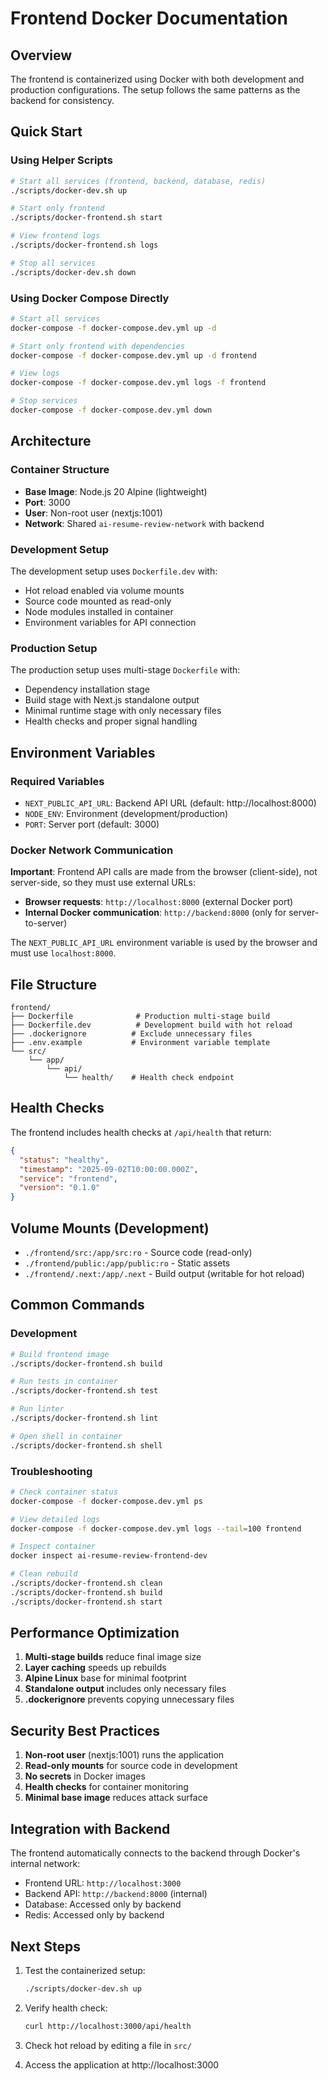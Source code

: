 # Frontend Docker Documentation

## Overview

The frontend is containerized using Docker with both development and production configurations. The setup follows the same patterns as the backend for consistency.

## Quick Start

### Using Helper Scripts

```bash
# Start all services (frontend, backend, database, redis)
./scripts/docker-dev.sh up

# Start only frontend
./scripts/docker-frontend.sh start

# View frontend logs
./scripts/docker-frontend.sh logs

# Stop all services
./scripts/docker-dev.sh down
```

### Using Docker Compose Directly

```bash
# Start all services
docker-compose -f docker-compose.dev.yml up -d

# Start only frontend with dependencies
docker-compose -f docker-compose.dev.yml up -d frontend

# View logs
docker-compose -f docker-compose.dev.yml logs -f frontend

# Stop services
docker-compose -f docker-compose.dev.yml down
```

## Architecture

### Container Structure

- **Base Image**: Node.js 20 Alpine (lightweight)
- **Port**: 3000
- **User**: Non-root user (nextjs:1001)
- **Network**: Shared `ai-resume-review-network` with backend

### Development Setup

The development setup uses `Dockerfile.dev` with:
- Hot reload enabled via volume mounts
- Source code mounted as read-only
- Node modules installed in container
- Environment variables for API connection

### Production Setup

The production setup uses multi-stage `Dockerfile` with:
- Dependency installation stage
- Build stage with Next.js standalone output
- Minimal runtime stage with only necessary files
- Health checks and proper signal handling

## Environment Variables

### Required Variables

- `NEXT_PUBLIC_API_URL`: Backend API URL (default: http://localhost:8000)
- `NODE_ENV`: Environment (development/production)
- `PORT`: Server port (default: 3000)

### Docker Network Communication

**Important**: Frontend API calls are made from the browser (client-side), not server-side, so they must use external URLs:

- **Browser requests**: `http://localhost:8000` (external Docker port)
- **Internal Docker communication**: `http://backend:8000` (only for server-to-server)

The `NEXT_PUBLIC_API_URL` environment variable is used by the browser and must use `localhost:8000`.

## File Structure

```
frontend/
├── Dockerfile              # Production multi-stage build
├── Dockerfile.dev          # Development build with hot reload
├── .dockerignore          # Exclude unnecessary files
├── .env.example           # Environment variable template
└── src/
    └── app/
        └── api/
            └── health/    # Health check endpoint
```

## Health Checks

The frontend includes health checks at `/api/health` that return:
```json
{
  "status": "healthy",
  "timestamp": "2025-09-02T10:00:00.000Z",
  "service": "frontend",
  "version": "0.1.0"
}
```

## Volume Mounts (Development)

- `./frontend/src:/app/src:ro` - Source code (read-only)
- `./frontend/public:/app/public:ro` - Static assets
- `./frontend/.next:/app/.next` - Build output (writable for hot reload)

## Common Commands

### Development

```bash
# Build frontend image
./scripts/docker-frontend.sh build

# Run tests in container
./scripts/docker-frontend.sh test

# Run linter
./scripts/docker-frontend.sh lint

# Open shell in container
./scripts/docker-frontend.sh shell
```

### Troubleshooting

```bash
# Check container status
docker-compose -f docker-compose.dev.yml ps

# View detailed logs
docker-compose -f docker-compose.dev.yml logs --tail=100 frontend

# Inspect container
docker inspect ai-resume-review-frontend-dev

# Clean rebuild
./scripts/docker-frontend.sh clean
./scripts/docker-frontend.sh build
./scripts/docker-frontend.sh start
```

## Performance Optimization

1. **Multi-stage builds** reduce final image size
2. **Layer caching** speeds up rebuilds
3. **Alpine Linux** base for minimal footprint
4. **Standalone output** includes only necessary files
5. **.dockerignore** prevents copying unnecessary files

## Security Best Practices

1. **Non-root user** (nextjs:1001) runs the application
2. **Read-only mounts** for source code in development
3. **No secrets** in Docker images
4. **Health checks** for container monitoring
5. **Minimal base image** reduces attack surface

## Integration with Backend

The frontend automatically connects to the backend through Docker's internal network:

- Frontend URL: `http://localhost:3000`
- Backend API: `http://backend:8000` (internal)
- Database: Accessed only by backend
- Redis: Accessed only by backend

## Next Steps

1. Test the containerized setup:
   ```bash
   ./scripts/docker-dev.sh up
   ```

2. Verify health check:
   ```bash
   curl http://localhost:3000/api/health
   ```

3. Check hot reload by editing a file in `src/`

4. Access the application at http://localhost:3000